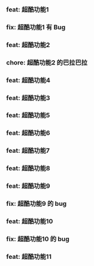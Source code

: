 ### feat: 超酷功能1

### fix: 超酷功能1 有 Bug

### feat: 超酷功能2

### chore: 超酷功能2 的巴拉巴拉

### feat: 超酷功能4

### feat: 超酷功能3

### feat: 超酷功能5

### feat: 超酷功能6

### feat: 超酷功能7

### feat: 超酷功能8

### feat: 超酷功能9

### fix: 超酷功能9 的 bug

### feat: 超酷功能10

### fix: 超酷功能10 的 bug

### feat: 超酷功能11